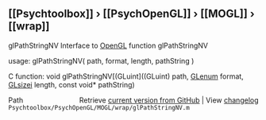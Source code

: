 ## [[Psychtoolbox]] &#8250; [[PsychOpenGL]] &#8250; [[MOGL]] &#8250; [[wrap]]

glPathStringNV  Interface to [OpenGL](OpenGL) function glPathStringNV  
  
usage:  glPathStringNV( path, format, length, pathString )  
  
C function:  void glPathStringNV[(GLuint]((GLuint) path, [GLenum](GLenum) format, [GLsizei](GLsizei) length, const void\* pathString)  




<div class="code_header" style="text-align:right;">
  <span style="float:left;">Path&nbsp;&nbsp;</span> <span class="counter">Retrieve <a href=
  "https://raw.github.com/Psychtoolbox-3/Psychtoolbox-3/beta/Psychtoolbox/PsychOpenGL/MOGL/wrap/glPathStringNV.m">current version from GitHub</a> | View <a href=
  "https://github.com/Psychtoolbox-3/Psychtoolbox-3/commits/beta/Psychtoolbox/PsychOpenGL/MOGL/wrap/glPathStringNV.m">changelog</a></span>
</div>
<div class="code">
  <code>Psychtoolbox/PsychOpenGL/MOGL/wrap/glPathStringNV.m</code>
</div>


